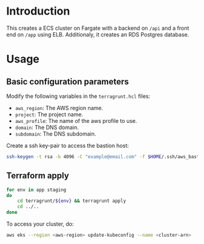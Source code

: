 # Introduction

This creates a ECS cluster on Fargate with a backend on `/api` and a
front end on `/app` using ELB. Additionaly, it creates an RDS Postgres
database.

# Usage

## Basic configuration parameters

Modify the following variables in the `terragrunt.hcl` files:

* `aws_region`: The AWS region name.
* `project`: The project name.
* `aws_profile`: The name of the aws profile to use.
* `domain`: The DNS domain.
* `subdomain`: The DNS subdomain.

Create a ssh key-pair to access the bastion host:

```bash
ssh-keygen -t rsa -b 4096 -C "example@email.com" -f $HOME/.ssh/aws_bastion
```

## Terraform apply

```bash
for env in app staging
do
    cd terragrunt/${env} && terragrunt apply
    cd ../..
done
```

To access your cluster, do:

```bash
aws eks --region <aws-region> update-kubeconfig --name <cluster-arn>
```
